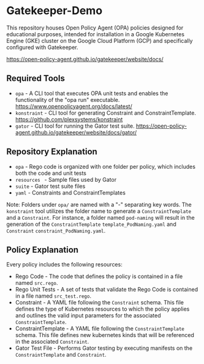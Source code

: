 # Gatekeeper-Demo
This repository houses Open Policy Agent (OPA) policies designed for educational purposes, intended for installation in a Google Kubernetes Engine (GKE) cluster on the Google Cloud Platform (GCP) and specifically configured with Gatekeeper.

https://open-policy-agent.github.io/gatekeeper/website/docs/

## Required Tools
* `opa` - A CLI tool that executes OPA unit tests and enables the functionality of the "opa run" executable. https://www.openpolicyagent.org/docs/latest/
* `konstraint` - CLI tool for generating Constraint and ConstraintTemplate. https://github.com/plexsystems/konstraint
* `gator` - CLI tool for running the Gator test suite. https://open-policy-agent.github.io/gatekeeper/website/docs/gator/

## Repository Explanation
* `opa` - Rego code is organized with one folder per policy, which includes both the code and unit tests
* `resources ` - Sample files used by Gator
* `suite` - Gator test suite files
* `yaml` - Constraints and ConstraintTemplates

Note: Folders under `opa/` are named with a "-" separating key words. The `konstraint` tool utilizes the folder name to generate a `ConstraintTemplate` and a `Constraint`. For instance, a folder named `pod-naming` will result in the generation of the `ConstraintTemplate` `template_PodNaming.yaml` and `Constraint` `constraint_PodNaming.yaml`.

## Policy Explanation
Every policy includes the following resources:
* Rego Code - The code that defines the policy is contained in a file named `src.rego`.
* Rego Unit Tests - A set of tests that validate the Rego Code is contained in a file named `src_test.rego`.
* Constraint - A YAML file following the `Constraint` schema. This file defines the type of Kubernetes resources to which the policy applies and outlines the valid input parameters for the associated `ConstraintTemplate`.
* ConstraintTemplate - A YAML file following the `ConstraintTemplate` schema. This file defines new kubernetes kinds that will be referenced in the associated `Constraint`.
* Gator Test File - Performs Gator testing by executing manifests on the `ConstraintTemplate` and `Constraint`.